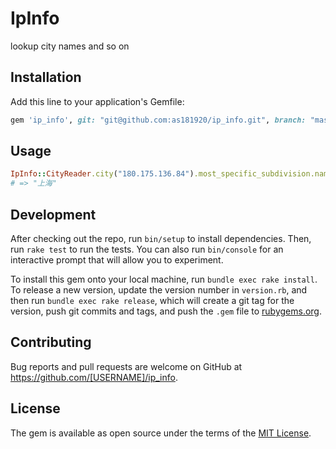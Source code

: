 # IpInfo

lookup city names and so on

## Installation

Add this line to your application's Gemfile:

```ruby
gem 'ip_info', git: "git@github.com:as181920/ip_info.git", branch: "master"
```

## Usage

```ruby
IpInfo::CityReader.city("180.175.136.84").most_specific_subdivision.names["zh-CN"]
# => "上海"
```

## Development

After checking out the repo, run `bin/setup` to install dependencies. Then, run `rake test` to run the tests. You can also run `bin/console` for an interactive prompt that will allow you to experiment.

To install this gem onto your local machine, run `bundle exec rake install`. To release a new version, update the version number in `version.rb`, and then run `bundle exec rake release`, which will create a git tag for the version, push git commits and tags, and push the `.gem` file to [rubygems.org](https://rubygems.org).

## Contributing

Bug reports and pull requests are welcome on GitHub at https://github.com/[USERNAME]/ip_info.


## License

The gem is available as open source under the terms of the [MIT License](https://opensource.org/licenses/MIT).
